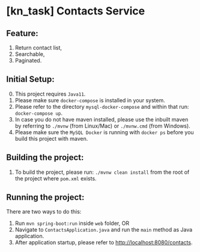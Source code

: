 # [kn_task] Contacts Service

## Feature:
1. Return contact list,
2. Searchable,
3. Paginated.

## Initial Setup:
0. This project requires `Java11`.
1. Please make sure `docker-compose` is installed in your system.
2. Please refer to the directory `mysql-docker-compose` and within that run: ```docker-compose up```.
3. In case you do not have maven installed, 
please use the inbuilt maven by referring to `./mvnw` (from Linux/Mac) 
or `./mvnw.cmd` (from Windows).
4. Please make sure the `MySQL Docker` is running with `docker ps` before you build this project with maven.

## Building the project:
1. To build the project, please run: `./mvnw clean install` from the root
 of the project where `pom.xml` exists.

## Running the project:
There are two ways to do this:
1. Run `mvn spring-boot:run` inside `web` folder, OR
2. Navigate to `ContactsApplication.java` and run the `main` method as Java application.
3. After application startup, please refer to [http://localhost:8080/contacts](http://localhost:8080/contacts).
